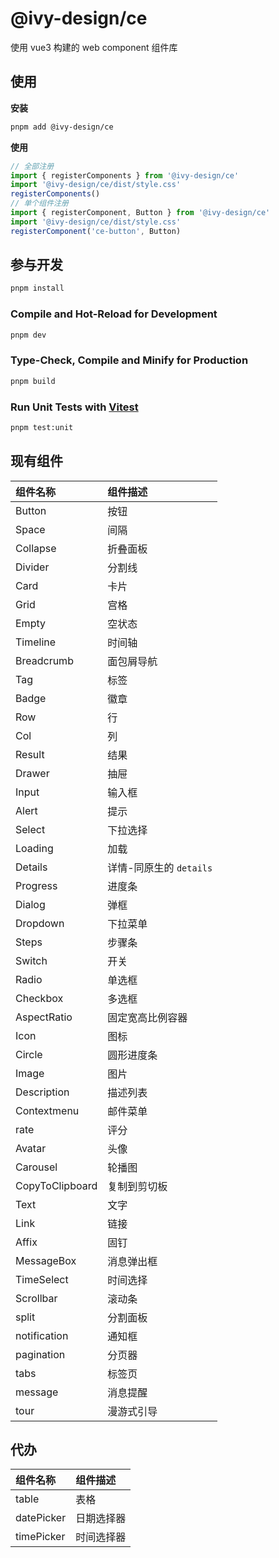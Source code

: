 # @ivy-design/ce

使用 vue3 构建的 web component 组件库

## 使用

**安装**

```bash
pnpm add @ivy-design/ce
```

**使用**

```js
// 全部注册
import { registerComponents } from '@ivy-design/ce'
import '@ivy-design/ce/dist/style.css'
registerComponents()
// 单个组件注册
import { registerComponent, Button } from '@ivy-design/ce'
import '@ivy-design/ce/dist/style.css'
registerComponent('ce-button', Button)
```

## 参与开发

```sh
pnpm install
```

### Compile and Hot-Reload for Development

```sh
pnpm dev
```

### Type-Check, Compile and Minify for Production

```sh
pnpm build
```

### Run Unit Tests with [Vitest](https://vitest.dev/)

```sh
pnpm test:unit
```

## 现有组件

| 组件名称        | 组件描述                |
| :-------------- | :---------------------- |
| Button          | 按钮                    |
| Space           | 间隔                    |
| Collapse        | 折叠面板                |
| Divider         | 分割线                  |
| Card            | 卡片                    |
| Grid            | 宫格                    |
| Empty           | 空状态                  |
| Timeline        | 时间轴                  |
| Breadcrumb      | 面包屑导航              |
| Tag             | 标签                    |
| Badge           | 徽章                    |
| Row             | 行                      |
| Col             | 列                      |
| Result          | 结果                    |
| Drawer          | 抽屉                    |
| Input           | 输入框                  |
| Alert           | 提示                    |
| Select          | 下拉选择                |
| Loading         | 加载                    |
| Details         | 详情-同原生的 `details` |
| Progress        | 进度条                  |
| Dialog          | 弹框                    |
| Dropdown        | 下拉菜单                |
| Steps           | 步骤条                  |
| Switch          | 开关                    |
| Radio           | 单选框                  |
| Checkbox        | 多选框                  |
| AspectRatio     | 固定宽高比例容器        |
| Icon            | 图标                    |
| Circle          | 圆形进度条              |
| Image           | 图片                    |
| Description     | 描述列表                |
| Contextmenu     | 邮件菜单                |
| rate            | 评分                    |
| Avatar          | 头像                    |
| Carousel        | 轮播图                  |
| CopyToClipboard | 复制到剪切板            |
| Text            | 文字                    |
| Link            | 链接                    |
| Affix           | 固钉                    |
| MessageBox      | 消息弹出框              |
| TimeSelect      | 时间选择                |
| Scrollbar       | 滚动条                  |
| split           | 分割面板                |
| notification    | 通知框                  |
| pagination      | 分页器                  |
| tabs            | 标签页                  |
| message         | 消息提醒                |
| tour            | 漫游式引导              |

## 代办

| 组件名称   | 组件描述   |
| :--------- | :--------- |
| table      | 表格       |
| datePicker | 日期选择器 |
| timePicker | 时间选择器 |
